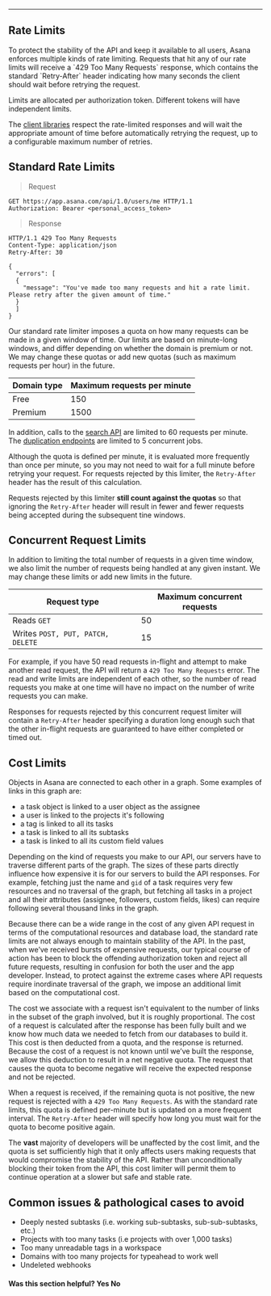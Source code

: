 <hr>
<section>

# Rate Limits

<span class="description">
To protect the stability of the API and keep it available to all users, Asana enforces multiple kinds of rate limiting. Requests that hit any of our rate limits will receive a `429 Too Many Requests` response, which contains the standard `Retry-After` header indicating how many seconds the client should wait before retrying the request.
</span>

Limits are allocated per authorization token. Different tokens will have independent limits.

The [client libraries](/docs/official-client-libraries) respect the rate-limited responses and will wait the appropriate amount of time before automatically retrying the request, up to a configurable maximum number of retries.

<a name="standard"></a>
## Standard Rate Limits

> Request

```http
GET https://app.asana.com/api/1.0/users/me HTTP/1.1
Authorization: Bearer <personal_access_token>
```

> Response

```http
HTTP/1.1 429 Too Many Requests
Content-Type: application/json
Retry-After: 30

{
  "errors": [
  {
    "message": "You've made too many requests and hit a rate limit. Please retry after the given amount of time."
  }
  ]
}
```

Our standard rate limiter imposes a quota on how many requests can be made in a given window of time. Our limits are based on minute-long windows, and differ depending on whether the domain is premium or not. We may change these quotas or add new quotas (such as maximum requests per hour) in the future.

| Domain type | Maximum requests per minute |
|---|---|
| Free | 150 |
| Premium | 1500 |

In addition, calls to the [search API](/docs/search-tasks-in-a-workspace) are limited to 60 requests per minute. The [duplication endpoints](/docs/duplicate-a-task) are limited to 5 concurrent jobs.

Although the quota is defined per minute, it is evaluated more frequently than once per minute, so you may not need to wait for a full minute before retrying your request. For requests rejected by this limiter, the `Retry-After` header has the result of this calculation.

Requests rejected by this limiter **still count against the quotas** so that ignoring the `Retry-After` header will result in fewer and fewer requests being accepted during the subsequent tine windows.

<a name="concurrent"></a>
## Concurrent Request Limits

In addition to limiting the total number of requests in a given time window, we also limit the number of requests being handled at any given instant. We may change these limits or add new limits in the future.

| Request type | Maximum concurrent requests |
|---|---|
| Reads `GET` | 50 |
| Writes `POST, PUT, PATCH, DELETE` | 15 |

For example, if you have 50 read requests in-flight and attempt to make another read request, the API will return a `429 Too Many Requests` error. The read and write limits are independent of each other, so the number of read requests you make at one time will have no impact on the number of write requests you can make.

Responses for requests rejected by this concurrent request limiter will contain a `Retry-After` header specifying a duration long enough such that the other in-flight requests are guaranteed to have either completed or timed out.

<a name="cost"></a>
## Cost Limits

Objects in Asana are connected to each other in a graph. Some examples of links in this graph are:

- a task object is linked to a user object as the assignee
- a user is linked to the projects it's following
- a tag is linked to all its tasks
- a task is linked to all its subtasks
- a task is linked to all its custom field values

Depending on the kind of requests you make to our API, our servers have to traverse different parts of the graph. The sizes of these parts directly influence how expensive it is for our servers to build the API responses. For example, fetching just the name and `gid` of a task requires very few resources and no traversal of the graph, but fetching all tasks in a project and all their attributes (assignee, followers, custom fields, likes) can require following several thousand links in the graph.

Because there can be a wide range in the cost of any given API request in terms of the computational resources and database load, the standard rate limits are not always enough to maintain stability of the API. In the past, when we’ve received bursts of expensive requests, our typical course of action has been to block the offending authorization token and reject all future requests, resulting in confusion for both the user and the app developer. Instead, to protect against the extreme cases where API requests require inordinate traversal of the graph, we impose an additional limit based on the computational cost.

The cost we associate with a request isn't equivalent to the number of links in the subset of the graph involved, but it is roughly proportional. The cost of a request is calculated after the response has been fully built and we know how much data we needed to fetch from our databases to build it. This cost is then deducted from a quota, and the response is returned. Because the cost of a request is not known until we’ve built the response, we allow this deduction to result in a net negative quota. The request that causes the quota to become negative will receive the expected response and not be rejected.

When a request is received, if the remaining quota is not positive, the new request is rejected with a `429 Too Many Requests`. As with the standard rate limits, this quota is defined per-minute but is updated on a more frequent interval. The `Retry-After` header will specify how long you must wait for the quota to become positive again.

The **vast** majority of developers will be unaffected by the cost limit, and the quota is set sufficiently high that it only affects users making requests that would compromise the stability of the API. Rather than unconditionally blocking their token from the API, this cost limiter will permit them to continue operation at a slower but safe and stable rate.

## Common issues & pathological cases to avoid

* Deeply nested subtasks (i.e. working sub-subtasks, sub-sub-subtasks, etc.)
* Projects with too many tasks (i.e projects with over 1,000 tasks)
* Too many unreadable tags in a workspace
* Domains with too many projects for typeahead to work well
* Undeleted webhooks


<div>
  <div class="docs-developer-satisfaction-content">
      <h4>Was this section helpful? <a class="positiveFeedback-DevSatisfaction" style="cursor:pointer;">Yes </a><a class="negativeFeedback-DevSatisfaction" style="cursor:pointer;">No</a></h4>
  </div>
</div>

</section>
